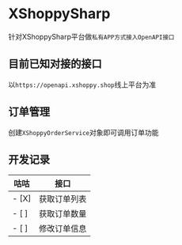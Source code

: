 # XShoppySharp
针对XShoppySharp平台做```私有APP方式接入OpenAPI接口```
</p>

## 目前已知对接的接口

</p>

以```https://openapi.xshoppy.shop```线上平台为准

## 订单管理

创建```XShoppyOrderService```对象即可调用订单功能

## 开发记录

咕咕 | 接口 
---------|----------
- [X]  | 获取订单列表 | 
- [ ]    | 获取订单数量 | 
- [ ]    | 修改订单信息 | 

